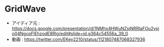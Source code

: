 # GridWave
- アイディア元 : https://docs.google.com/presentation/d/1NMhx4HWuNZsjNRRlaFOu2ysjo04NgcpFlEhzodE8Rlg/edit#slide=id.g364c54556a_39_0
- 動画 : https://twitter.com/EKey2210/status/1121807487068327936
